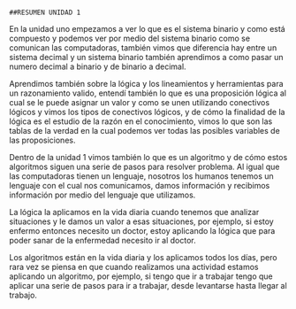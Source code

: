                                                           


                                                                    ##RESUMEN UNIDAD 1




En la unidad uno empezamos a ver lo que es el sistema binario y como está compuesto y podemos ver por medio del sistema binario como se comunican las computadoras, también vimos que diferencia hay entre un sistema decimal y un sistema binario también aprendimos a como pasar un numero decimal a binario y de binario a decimal.


Aprendimos también sobre la lógica y los lineamientos y herramientas para un razonamiento valido, entendí también lo que es una proposición lógica al cual se le puede asignar un valor y como se unen utilizando conectivos lógicos y vimos los tipos de conectivos lógicos, y de cómo la finalidad de la lógica es el estudio de la razón en el conocimiento, vimos lo que son las tablas de la verdad en la cual podemos ver todas las posibles variables de las proposiciones.


Dentro de la unidad 1 vimos también lo que es un algoritmo y de cómo estos algoritmos siguen una serie de pasos para resolver problema.
Al igual que las computadoras tienen un lenguaje, nosotros los humanos tenemos un lenguaje con el cual nos comunicamos, damos información y recibimos información por medio del lenguaje que utilizamos.

La lógica la aplicamos en la vida diaria cuando tenemos que analizar situaciones y le damos un valor a esas situaciones, por ejemplo, si estoy enfermo entonces necesito un doctor, estoy aplicando la lógica que para poder sanar de la enfermedad necesito ir al doctor.

Los algoritmos están en la vida diaria y los aplicamos todos los días, pero rara vez se piensa en que cuando realizamos una actividad estamos aplicando un algoritmo, por ejemplo, si tengo que ir a trabajar tengo que aplicar una serie de pasos para ir a trabajar, desde levantarse hasta llegar al trabajo.
